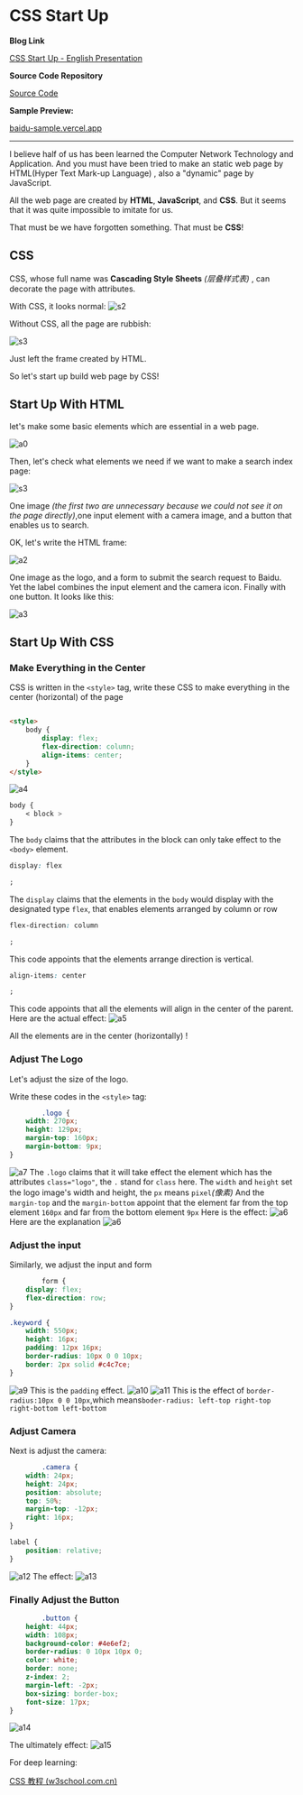 # CSS Start Up

**Blog Link**

[CSS Start Up - English Presentation](https://www.usfl.cn/post/3)

**Source Code Repository**

[Source Code](https://github.com/ThankRain/baidu-sample.git)

**Sample Preview:**

[baidu-sample.vercel.app ](https://baidu-sample.vercel.app/)

------

I believe half of us has been learned the Computer Network Technology and Application. And you must have been tried to
make an static web page by HTML(Hyper Text Mark-up Language) , also a "dynamic" page by JavaScript.

All the web page are created by **HTML**, **JavaScript**, and **CSS**. But it seems that it was quite impossible to
imitate for us.

That must be we have forgotten something. That must be **CSS**!

## CSS

CSS, whose full name was **Cascading Style Sheets** *(层叠样式表)* , can decorate the page with attributes.

With CSS, it looks normal:
![s2](src/s2.png)

Without CSS, all the page are rubbish:

![s3](src/s3.png)

Just left the frame created by HTML.

So let's start up build web page by CSS!

## Start Up With HTML

let's make some basic elements which are essential in a web page.

![a0](src/a0.png)

Then, let's check what elements we need if we want to make a search index page:

![s3](src/s3.png)

One image *(the first two are unnecessary because we could not see it on the page directly)*,one input element with a
camera image, and a button that enables us to search.

OK, let's write the HTML frame:

![a2](src/a2.png)

One image as the logo, and a form to submit the search request to Baidu. Yet the label combines the input element and
the camera icon. Finally with one button. It looks like this:

![a3](src/a3.png)

## Start Up With CSS

### Make Everything in the Center

CSS is written in the `<style>` tag, write these CSS to make everything in the center (horizontal) of the page

```html

<style>
    body {
        display: flex;
        flex-direction: column;
        align-items: center;
    }
</style>
```

![a4](src/a4.png)

```CSS
body {
    < block >
}
```

The `body` claims that the attributes in the block can only take effect to the `<body>` element.

```CSS
display: flex

;
```

The `display` claims that the elements in the `body` would display with the designated type `flex`, that enables
elements arranged by column or row

```CSS
flex-direction: column

;
```

This code appoints that the elements arrange direction is vertical.

```CSS
align-items: center

;
```

This code appoints that all the elements will align in the center of the parent. Here are the actual effect:
![a5](src/a5.png)

All the elements are in the center (horizontally) !

### Adjust The Logo

Let's adjust the size of the logo.

Write these codes in the `<style>` tag:

```CSS
        .logo {
    width: 270px;
    height: 129px;
    margin-top: 160px;
    margin-bottom: 9px;
}
```

![a7](src/a7.png)
The `.logo` claims that it will take effect the element which has the attributes `class="logo"`, the `.` stand
for `class` here. The `width` and `height` set the logo image's width and height, the `px` means `pixel`*(像素)*
And the `margin-top` and the `margin-bottom` appoint that the element far from the top element `160px` and far from the
bottom element `9px`
Here is the effect:
![a6](src/a6.png)
Here are the explanation
![a6](src/a8.png)

### Adjust the input

Similarly, we adjust the input and form

```CSS
        form {
    display: flex;
    flex-direction: row;
}

.keyword {
    width: 550px;
    height: 16px;
    padding: 12px 16px;
    border-radius: 10px 0 0 10px;
    border: 2px solid #c4c7ce;
}
```

![a9](src/a9.png)
This is the `padding` effect.
![a10](src/a10.png)
![a11](src/a11.png)
This is the effect of `border-radius:10px 0 0 10px`,which
means`boder-radius: left-top right-top right-bottom left-bottom`

### Adjust Camera

Next is adjust the camera:

```CSS
        .camera {
    width: 24px;
    height: 24px;
    position: absolute;
    top: 50%;
    margin-top: -12px;
    right: 16px;
}

label {
    position: relative;
}
```

![a12](src/a12.png)
The effect:
![a13](src/a13.png)

### Finally Adjust the Button

```CSS
        .button {
    height: 44px;
    width: 108px;
    background-color: #4e6ef2;
    border-radius: 0 10px 10px 0;
    color: white;
    border: none;
    z-index: 2;
    margin-left: -2px;
    box-sizing: border-box;
    font-size: 17px;
}
```

![a14](src/a14.png)

The ultimately effect:
![a15](src/a15.png)

For deep learning:

[CSS 教程 (w3school.com.cn)](https://www.w3school.com.cn/css/index.asp)

